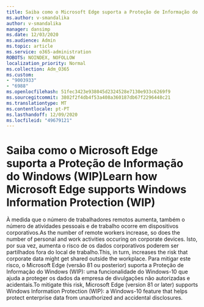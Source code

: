 ```yaml
---
title: Saiba como o Microsoft Edge suporta a Proteção de Informação do Windows (WIP)
ms.author: v-smandalika
author: v-smandalika
manager: dansimp
ms.date: 12/03/2020
ms.audience: Admin
ms.topic: article
ms.service: o365-administration
ROBOTS: NOINDEX, NOFOLLOW
localization_priority: Normal
ms.collection: Adm_O365
ms.custom:
- "9003933"
- "6988"
ms.openlocfilehash: 51fec3423e938045d2324528e7130e933c6269f9
ms.sourcegitcommit: 3802f2f4db4f53a408a360187db67f2296448c21
ms.translationtype: MT
ms.contentlocale: pt-PT
ms.lasthandoff: 12/09/2020
ms.locfileid: "49679121"
---
```

# <a name="learn-how-microsoft-edge-supports-windows-information-protection-wip"></a><span data-ttu-id="79595-102">Saiba como o Microsoft Edge suporta a Proteção de Informação do Windows (WIP)</span><span class="sxs-lookup"><span data-stu-id="79595-102">Learn how Microsoft Edge supports Windows Information Protection (WIP)</span></span>

<span data-ttu-id="79595-103">À medida que o número de trabalhadores remotos aumenta, também o número de atividades pessoais e de trabalho ocorre em dispositivos corporativos.</span><span class="sxs-lookup"><span data-stu-id="79595-103">As the number of remote workers increase, so does the number of personal and work activities occuring on corporate devices.</span></span> <span data-ttu-id="79595-104">Isto, por sua vez, aumenta o risco de os dados corporativos poderem ser partilhados fora do local de trabalho.</span><span class="sxs-lookup"><span data-stu-id="79595-104">This, in turn, increases the risk that corporate data might get shared outside the workplace.</span></span> <span data-ttu-id="79595-105">Para mitigar este risco, o Microsoft Edge (versão 81 ou posterior) suporta a Proteção de Informação do Windows (WIP): uma funcionalidade do Windows-10 que ajuda a proteger os dados da empresa de divulgações não autorizadas e acidentais.</span><span class="sxs-lookup"><span data-stu-id="79595-105">To mitigate this risk, Microsoft Edge (version 81 or later) supports Windows Information Protection (WIP): a Windows-10 feature that helps protect enterprise data from unauthorized and accidental disclosures.</span></span>
